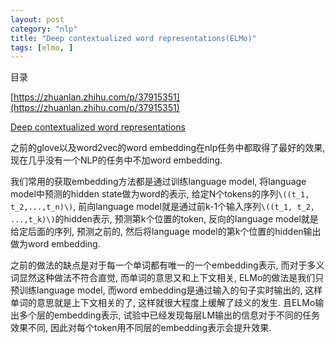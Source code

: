```yaml
---
layout: post
category: "nlp"
title: "Deep contextualized word representations(ELMo)"
tags: [elmo, ]
---
```


目录

<!-- TOC -->


<!-- /TOC -->

[https://zhuanlan.zhihu.com/p/37915351](https://zhuanlan.zhihu.com/p/37915351)

[Deep contextualized word representations](https://arxiv.org/abs/1802.05365)

之前的glove以及word2vec的word embedding在nlp任务中都取得了最好的效果, 现在几乎没有一个NLP的任务中不加word embedding.

我们常用的获取embedding方法都是通过训练language model, 将language model中预测的hidden state做为word的表示, 给定N个tokens的序列`\((t_1, t_2,...,t_n)\)`, 前向language model就是通过前k-1个输入序列`\((t_1, t_2, ...,t_k)\)`的hidden表示, 预测第k个位置的token, 反向的language model就是给定后面的序列, 预测之前的, 然后将language model的第k个位置的hidden输出做为word embedding.

之前的做法的缺点是对于每一个单词都有唯一的一个embedding表示, 而对于多义词显然这种做法不符合直觉, 而单词的意思又和上下文相关, ELMo的做法是我们只预训练language model, 而word embedding是通过输入的句子实时输出的, 这样单词的意思就是上下文相关的了, 这样就很大程度上缓解了歧义的发生. 且ELMo输出多个层的embedding表示, 试验中已经发现每层LM输出的信息对于不同的任务效果不同, 因此对每个token用不同层的embedding表示会提升效果.

